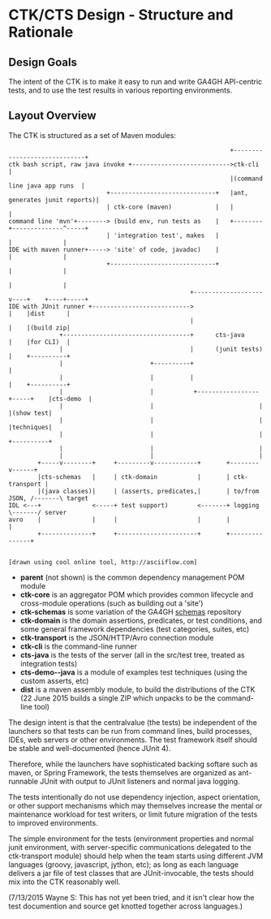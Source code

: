 # CTK/CTS Design - Structure and Rationale

## Design Goals

The intent of the CTK is to make it easy to run and write GA4GH API-centric tests, and to use the test results in various reporting environments.

## Layout Overview

The CTK is structured as a set of Maven modules:
```
                                                             +-----------------------------+
ctk bash script, raw java invoke +--------------------------->ctk-cli                      |
                                                             |(command line java app runs  |
                           +-----------------------------+   |ant, generates junit reports)|
                           | ctk-core (maven)            |   |                             |
command line 'mvn'+--------> (build env, run tests as    |   +--------+--------------^-----+
                           | 'integration test', makes   |            |              |      
IDE with maven runner+-----> 'site' of code, javadoc)    |            |              |      
                           +-----------------------------+            |              |      
                                                                      |              |      
                                                  +-------------------v----+    +----+-----+
IDE with JUnit runner +--------------------------->                        |    |dist      |
                                                  |                        |    |(build zip|
              +-----------------------------------+      cts-java          |    |for CLI)  |
              |                                   |      (junit tests)     |    +----------+
              |                        +----------+                        |                
              |                        |          |                        |    +----------+            
              |                        |           +-----------------+-----+    |cts-demo  |            
              |                        |                             |          |(show test|            
              |                        |                             |          |techniques|            
              |                        |                             |          +----------+            
              |                        |                             |                      
              |                        |                             |                      
        +-----v--------+     +---------v------------+       +--------v------+               
        |cts-schemas   |     | ctk-domain           |       | ctk-transport |         
        |(java classes)|     | (asserts, predicates,|       | to/from JSON, /-------\ target
IDL <---+              <-----+ test support)        <-------+ logging       \-------/ server       
avro    |              |     |                      |       |               |               
        +--------------+     +----------------------+       +---------------+               


[drawn using cool online tool, http://asciiflow.com]
```

- **parent** (not shown) is the common dependency management POM module
- **ctk-core** is an aggregator POM which provides common lifecycle and cross-module operations (such as building out a 'site')
- **ctk-schemas** is some variation of the GA4GH [schemas](https://github.com/ga4gh/schemas) repository
- **ctk-domain** is the domain assertions, predicates, or test conditions, and some general framework dependencies (test categories, suites, etc)
- **ctk-transport** is the JSON/HTTP/Avro connection module
- **ctk-cli** is the command-line runner 
- **cts-java** is the tests of the server (all in the src/test tree, treated as integration tests)
- **cts-demo--java** is a module of examples test techniques (using the custom asserts, etc)
- **dist** is a maven assembly module, to build the distributions of the CTK (22 June 2015 builds a single ZIP which unpacks to be the command-line tool)

The design intent is that the centralvalue (the tests) be independent of the launchers so that tests can be run from command lines, build processes, IDEs, web servers or other environments. The test framework itself should be stable and well-documented (hence JUnit 4).

Therefore, while the launchers have sophisticated backing softare such as maven, or Spring Framework, the tests themselves are organized as ant-runnable JUnit with output to JUnit listeners and normal java logging.

The tests intentionally do not use dependency injection, aspect orientation, or other support mechanisms which may themselves increase the mental or maintenance workload for test writers, or limit future migration of the tests to improved environments.

The simple environment for the tests (environment properties and normal junit environment, with server-specific communications delegated to the ctk-transport module) should help when the team starts using different JVM languages (groovy, javascript, jython, etc); as long as each language delivers a jar
file of test classes that are JUnit-invocable, the tests should mix into the CTK reasonably well.

(7/13/2015 Wayne S: This has not yet been tried, and it isn't clear how the test documention and source get knotted together across languages.)

